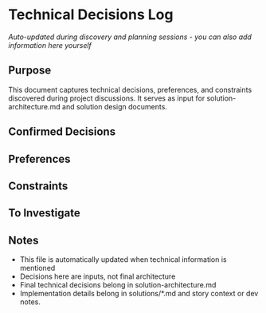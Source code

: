 # Technical Decisions Log

_Auto-updated during discovery and planning sessions - you can also add information here yourself_

## Purpose

This document captures technical decisions, preferences, and constraints discovered during project discussions. It serves as input for solution-architecture.md and solution design documents.

## Confirmed Decisions

<!-- Technical choices explicitly confirmed by the team/user -->

## Preferences

<!-- Non-binding preferences mentioned during discussions -->

## Constraints

<!-- Hard requirements from infrastructure, compliance, or integration needs -->

## To Investigate

<!-- Technical questions that need research or architect input -->

## Notes

- This file is automatically updated when technical information is mentioned
- Decisions here are inputs, not final architecture
- Final technical decisions belong in solution-architecture.md
- Implementation details belong in solutions/\*.md and story context or dev notes.
